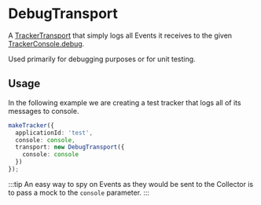 # DebugTransport

A [TrackerTransport](/tracking/api-reference/core/TrackerConsole.md) that simply logs all Events it receives to the given [TrackerConsole.debug](/tracking/api-reference/core/TrackerConsole.md).

Used primarily for debugging purposes or for unit testing.

## Usage
In the following example we are creating a test tracker that logs all of its messages to console. 

```typescript
makeTracker({
  applicationId: 'test',
  console: console,
  transport: new DebugTransport({
    console: console
  })
});
```

:::tip
An easy way to spy on Events as they would be sent to the Collector is to pass a mock to the `console` parameter. 
:::